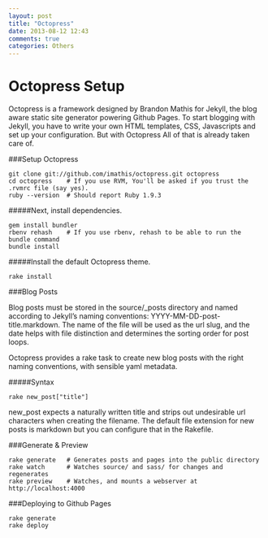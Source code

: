 ```yaml
---
layout: post
title: "Octopress"
date: 2013-08-12 12:43
comments: true
categories: Others
---
```


Octopress Setup
===

Octopress is a framework designed by Brandon Mathis for Jekyll, the blog aware static site generator powering Github Pages. To start blogging with Jekyll, you have to write your own HTML templates, CSS, Javascripts and set up your configuration. But with Octopress All of that is already taken care of. 

###Setup Octopress
```
git clone git://github.com/imathis/octopress.git octopress
cd octopress    # If you use RVM, You'll be asked if you trust the .rvmrc file (say yes).
ruby --version  # Should report Ruby 1.9.3
```
#####Next, install dependencies.
```
gem install bundler
rbenv rehash    # If you use rbenv, rehash to be able to run the bundle command
bundle install
```
#####Install the default Octopress theme.
```
rake install
```
###Blog Posts

Blog posts must be stored in the source/_posts directory and named according to Jekyll’s naming conventions: YYYY-MM-DD-post-title.markdown. The name of the file will be used as the url slug, and the date helps with file distinction and determines the sorting order for post loops.

Octopress provides a rake task to create new blog posts with the right naming conventions, with sensible yaml metadata.

#####Syntax
```
rake new_post["title"]
```

new_post expects a naturally written title and strips out undesirable url characters when creating the filename. The default file extension for new posts is markdown but you can configure that in the Rakefile.

###Generate & Preview
```
rake generate   # Generates posts and pages into the public directory
rake watch      # Watches source/ and sass/ for changes and regenerates
rake preview    # Watches, and mounts a webserver at http://localhost:4000
```
###Deploying to Github Pages
```
rake generate
rake deploy
```
